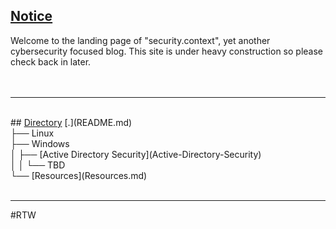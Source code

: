 ## <u>Notice</u>
Welcome to the landing page of "security.context", yet another cybersecurity focused blog. This site is under heavy construction so please check back in later.<br><br><br>
<hr><br>
## <u>Directory</u>
[.](README.md)<br>
├── Linux<br>
├── Windows<br>
│   ├── [Active Directory Security](Active-Directory-Security)<br>
│   │   └── TBD<br>
└── [Resources](Resources.md)<br>
<br>
<hr>
#RTW



